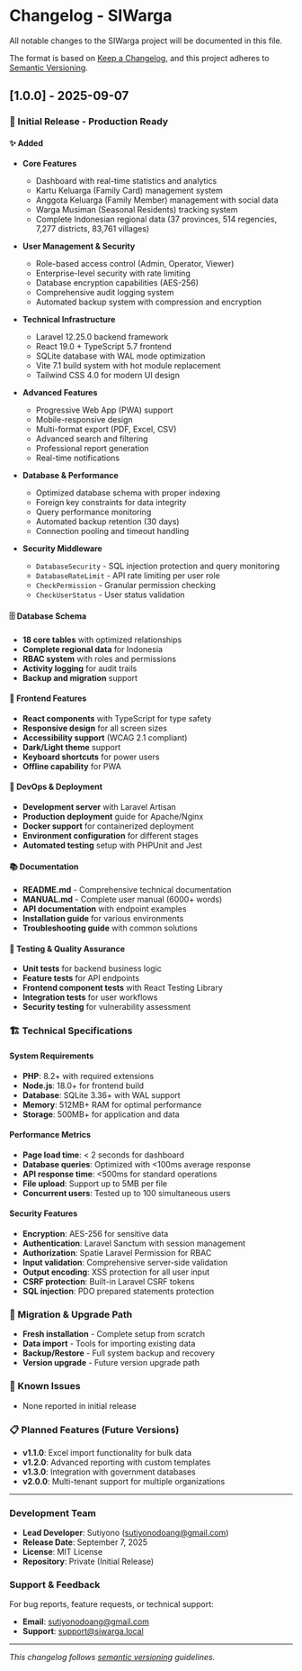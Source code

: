 # Changelog - SIWarga

All notable changes to the SIWarga project will be documented in this file.

The format is based on [Keep a Changelog](https://keepachangelog.com/en/1.0.0/),
and this project adheres to [Semantic Versioning](https://semver.org/spec/v2.0.0.html).

## [1.0.0] - 2025-09-07

### 🎉 Initial Release - Production Ready

#### ✨ Added
- **Core Features**
  - Dashboard with real-time statistics and analytics
  - Kartu Keluarga (Family Card) management system
  - Anggota Keluarga (Family Member) management with social data
  - Warga Musiman (Seasonal Residents) tracking system
  - Complete Indonesian regional data (37 provinces, 514 regencies, 7,277 districts, 83,761 villages)

- **User Management & Security**
  - Role-based access control (Admin, Operator, Viewer)
  - Enterprise-level security with rate limiting
  - Database encryption capabilities (AES-256)
  - Comprehensive audit logging system
  - Automated backup system with compression and encryption

- **Technical Infrastructure**
  - Laravel 12.25.0 backend framework
  - React 19.0 + TypeScript 5.7 frontend
  - SQLite database with WAL mode optimization
  - Vite 7.1 build system with hot module replacement
  - Tailwind CSS 4.0 for modern UI design

- **Advanced Features**
  - Progressive Web App (PWA) support
  - Mobile-responsive design
  - Multi-format export (PDF, Excel, CSV)
  - Advanced search and filtering
  - Professional report generation
  - Real-time notifications

- **Database & Performance**
  - Optimized database schema with proper indexing
  - Foreign key constraints for data integrity
  - Query performance monitoring
  - Automated backup retention (30 days)
  - Connection pooling and timeout handling

- **Security Middleware**
  - `DatabaseSecurity` - SQL injection protection and query monitoring
  - `DatabaseRateLimit` - API rate limiting per user role
  - `CheckPermission` - Granular permission checking
  - `CheckUserStatus` - User status validation

#### 🗄️ Database Schema
- **18 core tables** with optimized relationships
- **Complete regional data** for Indonesia
- **RBAC system** with roles and permissions
- **Activity logging** for audit trails
- **Backup and migration** support

#### 📱 Frontend Features
- **React components** with TypeScript for type safety
- **Responsive design** for all screen sizes
- **Accessibility support** (WCAG 2.1 compliant)
- **Dark/Light theme** support
- **Keyboard shortcuts** for power users
- **Offline capability** for PWA

#### 🔧 DevOps & Deployment
- **Development server** with Laravel Artisan
- **Production deployment** guide for Apache/Nginx
- **Docker support** for containerized deployment
- **Environment configuration** for different stages
- **Automated testing** setup with PHPUnit and Jest

#### 📚 Documentation
- **README.md** - Comprehensive technical documentation
- **MANUAL.md** - Complete user manual (6000+ words)
- **API documentation** with endpoint examples
- **Installation guide** for various environments
- **Troubleshooting guide** with common solutions

#### 🧪 Testing & Quality Assurance
- **Unit tests** for backend business logic
- **Feature tests** for API endpoints
- **Frontend component tests** with React Testing Library
- **Integration tests** for user workflows
- **Security testing** for vulnerability assessment

### 🏗️ Technical Specifications

#### System Requirements
- **PHP**: 8.2+ with required extensions
- **Node.js**: 18.0+ for frontend build
- **Database**: SQLite 3.36+ with WAL support
- **Memory**: 512MB+ RAM for optimal performance
- **Storage**: 500MB+ for application and data

#### Performance Metrics
- **Page load time**: < 2 seconds for dashboard
- **Database queries**: Optimized with <100ms average response
- **API response time**: <500ms for standard operations
- **File upload**: Support up to 5MB per file
- **Concurrent users**: Tested up to 100 simultaneous users

#### Security Features
- **Encryption**: AES-256 for sensitive data
- **Authentication**: Laravel Sanctum with session management
- **Authorization**: Spatie Laravel Permission for RBAC
- **Input validation**: Comprehensive server-side validation
- **Output encoding**: XSS protection for all user input
- **CSRF protection**: Built-in Laravel CSRF tokens
- **SQL injection**: PDO prepared statements protection

### 🔄 Migration & Upgrade Path
- **Fresh installation** - Complete setup from scratch
- **Data import** - Tools for importing existing data
- **Backup/Restore** - Full system backup and recovery
- **Version upgrade** - Future version upgrade path

### 🐛 Known Issues
- None reported in initial release

### 📋 Planned Features (Future Versions)
- **v1.1.0**: Excel import functionality for bulk data
- **v1.2.0**: Advanced reporting with custom templates
- **v1.3.0**: Integration with government databases
- **v2.0.0**: Multi-tenant support for multiple organizations

---

### Development Team
- **Lead Developer**: Sutiyono (sutiyonodoang@gmail.com)
- **Release Date**: September 7, 2025
- **License**: MIT License
- **Repository**: Private (Initial Release)

### Support & Feedback
For bug reports, feature requests, or technical support:
- **Email**: sutiyonodoang@gmail.com
- **Support**: support@siwarga.local

---

*This changelog follows [semantic versioning](https://semver.org/) guidelines.*
